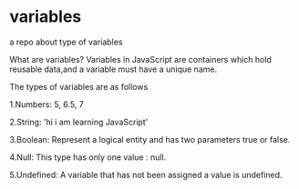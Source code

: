 # variables

a repo about type of variables 

What are variables? Variables in JavaScript are containers which hold reusable data,and a variable must have a unique name.

The types of variables are as follows

1.Numbers: 5, 6.5, 7

2.String: 'hi i am learning JavaScript' 

3.Boolean: Represent a logical entity and has two parameters true or false.

4.Null: This type has only one value : null.

5.Undefined: A variable that has not been assigned a value is undefined.
